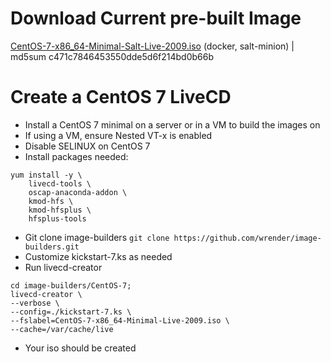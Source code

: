 # Download Current pre-built Image
[CentOS-7-x86_64-Minimal-Salt-Live-2009.iso](https://www.otherdata.com/custom-images/CentOS-7-x86_64-Minimal-Salt-Live-2009.iso) (docker, salt-minion) | md5sum c471c7846453550dde5d6f214bd0b66b
# Create a CentOS 7 LiveCD
- Install a CentOS 7 minimal on a server or in a VM to build the images on
- If using a VM, ensure Nested VT-x is enabled
- Disable SELINUX on CentOS 7
- Install packages needed:
```
yum install -y \
    livecd-tools \
    oscap-anaconda-addon \
    kmod-hfs \
    kmod-hfsplus \
    hfsplus-tools
```
- Git clone image-builders `git clone https://github.com/wrender/image-builders.git`
- Customize kickstart-7.ks as needed
- Run livecd-creator
```
cd image-builders/CentOS-7;
livecd-creator \
--verbose \
--config=./kickstart-7.ks \
--fslabel=CentOS-7-x86_64-Minimal-Live-2009.iso \
--cache=/var/cache/live
```
- Your iso should be created
